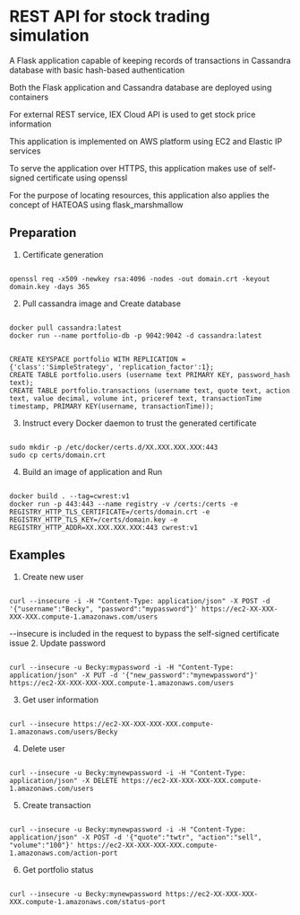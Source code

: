 # REST API for stock trading simulation
A Flask application capable of keeping records of transactions in Cassandra database with basic hash-based authentication

Both the Flask application and Cassandra database are deployed using containers

For external REST service, IEX Cloud API is used to get stock price information

This application is implemented on AWS platform using EC2 and Elastic IP services

To serve the application over HTTPS, this application makes use of self-signed certificate using openssl

For the purpose of locating resources, this application also applies the concept of HATEOAS using flask_marshmallow

## Preparation

1. Certificate generation

```

openssl req -x509 -newkey rsa:4096 -nodes -out domain.crt -keyout domain.key -days 365

```

2. Pull cassandra image and Create database
```

docker pull cassandra:latest
docker run --name portfolio-db -p 9042:9042 -d cassandra:latest

```
```

CREATE KEYSPACE portfolio WITH REPLICATION = {'class':'SimpleStrategy', 'replication_factor':1};
CREATE TABLE portfolio.users (username text PRIMARY KEY, password_hash text);
CREATE TABLE portfolio.transactions (username text, quote text, action text, value decimal, volume int, priceref text, transactionTime timestamp, PRIMARY KEY(username, transactionTime));

```
3. Instruct every Docker daemon to trust the generated certificate
```

sudo mkdir -p /etc/docker/certs.d/XX.XXX.XXX.XXX:443
sudo cp certs/domain.crt 

```
4. Build an image of application and Run
```

docker build . --tag=cwrest:v1
docker run -p 443:443 --name registry -v /certs:/certs -e REGISTRY_HTTP_TLS_CERTIFICATE=/certs/domain.crt -e REGISTRY_HTTP_TLS_KEY=/certs/domain.key -e REGISTRY_HTTP_ADDR=XX.XXX.XXX.XXX:443 cwrest:v1

```

## Examples

1. Create new user
```

curl --insecure -i -H "Content-Type: application/json" -X POST -d '{"username":"Becky", "password":"mypassword"}' https://ec2-XX-XXX-XXX-XXX.compute-1.amazonaws.com/users

```
--insecure is included in the request to bypass the self-signed certificate issue
2. Update password
```

curl --insecure -u Becky:mypassword -i -H "Content-Type: application/json" -X PUT -d '{"new_password":"mynewpassword"}' https://ec2-XX-XXX-XXX-XXX.compute-1.amazonaws.com/users

```
3. Get user information
```

curl --insecure https://ec2-XX-XXX-XXX-XXX.compute-1.amazonaws.com/users/Becky

```
4. Delete user
```

curl --insecure -u Becky:mynewpassword -i -H "Content-Type: application/json" -X DELETE https://ec2-XX-XXX-XXX-XXX.compute-1.amazonaws.com/users

```
5. Create transaction
```

curl --insecure -u Becky:mynewpassword -i -H "Content-Type: application/json" -X POST -d '{"quote":"twtr", "action":"sell", "volume":"100"}' https://ec2-XX-XXX-XXX-XXX.compute-1.amazonaws.com/action-port

```
6. Get portfolio status
```

curl --insecure -u Becky:mynewpassword https://ec2-XX-XXX-XXX-XXX.compute-1.amazonaws.com/status-port

```

